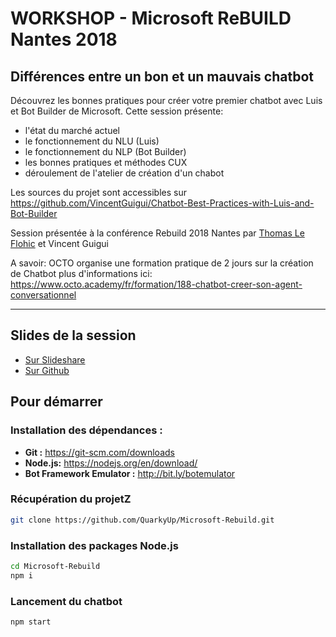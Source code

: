 # WORKSHOP - Microsoft ReBUILD Nantes 2018
## Différences entre un bon et un mauvais chatbot

Découvrez les bonnes pratiques pour créer votre premier chatbot avec Luis et Bot Builder de Microsoft.
Cette session présente:
* l'état du marché actuel
* le fonctionnement du NLU (Luis)
* le fonctionnement du NLP (Bot Builder)
* les bonnes pratiques et méthodes CUX
* déroulement de l'atelier de création d'un chabot

Les sources du projet sont accessibles sur https://github.com/VincentGuigui/Chatbot-Best-Practices-with-Luis-and-Bot-Builder

Session présentée à la conférence Rebuild 2018 Nantes par [Thomas Le Flohic](https://github.com/QuarkyUp) et Vincent Guigui

A savoir: OCTO organise une formation pratique de 2 jours sur la création de Chatbot
plus d'informations ici: https://www.octo.academy/fr/formation/188-chatbot-creer-son-agent-conversationnel

---
## Slides de la session
* [Sur Slideshare](https://www.slideshare.net/gcrao78/rebuild-2018-bonnes-pratiques-pour-crer-son-premier-chatbot-avec-microsoft-luis-et-bot-builder-114960193)
* [Sur Github](https://github.com/VincentGuigui/Chatbot-Best-Practices-with-Luis-and-Bot-Builder/blob/master/2018-09%20Bonnes%20Pratiques%20de%20developpement%20Chatbot%20Luis%20Bot%20Builder.pptx)

## Pour démarrer
### Installation des dépendances :
* **Git :** https://git-scm.com/downloads
* **Node.js:** https://nodejs.org/en/download/
* **Bot Framework Emulator :** http://bit.ly/botemulator

### Récupération du projetZ
```bash
git clone https://github.com/QuarkyUp/Microsoft-Rebuild.git
```

### Installation des packages Node.js
```bash
cd Microsoft-Rebuild
npm i
```

### Lancement du chatbot
```bash
npm start
```